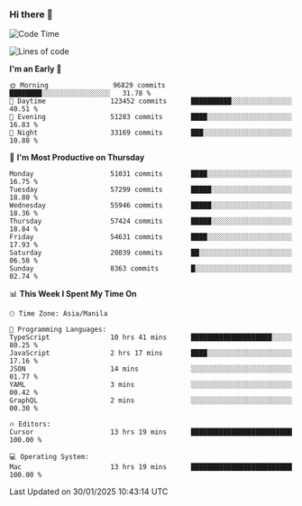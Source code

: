 ### Hi there 👋

<!--START_SECTION:waka-->
![Code Time](http://img.shields.io/badge/Code%20Time-5%2C806%20hrs%2051%20mins-blue)

![Lines of code](https://img.shields.io/badge/From%20Hello%20World%20I%27ve%20Written-118.5%20million%20lines%20of%20code-blue)

**I'm an Early 🐤** 

```text
🌞 Morning                96829 commits       ████████░░░░░░░░░░░░░░░░░   31.78 % 
🌆 Daytime                123452 commits      ██████████░░░░░░░░░░░░░░░   40.51 % 
🌃 Evening                51283 commits       ████░░░░░░░░░░░░░░░░░░░░░   16.83 % 
🌙 Night                  33169 commits       ███░░░░░░░░░░░░░░░░░░░░░░   10.88 % 
```
📅 **I'm Most Productive on Thursday** 

```text
Monday                   51031 commits       ████░░░░░░░░░░░░░░░░░░░░░   16.75 % 
Tuesday                  57299 commits       █████░░░░░░░░░░░░░░░░░░░░   18.80 % 
Wednesday                55946 commits       █████░░░░░░░░░░░░░░░░░░░░   18.36 % 
Thursday                 57424 commits       █████░░░░░░░░░░░░░░░░░░░░   18.84 % 
Friday                   54631 commits       ████░░░░░░░░░░░░░░░░░░░░░   17.93 % 
Saturday                 20039 commits       ██░░░░░░░░░░░░░░░░░░░░░░░   06.58 % 
Sunday                   8363 commits        █░░░░░░░░░░░░░░░░░░░░░░░░   02.74 % 
```


📊 **This Week I Spent My Time On** 

```text
🕑︎ Time Zone: Asia/Manila

💬 Programming Languages: 
TypeScript               10 hrs 41 mins      ████████████████████░░░░░   80.25 % 
JavaScript               2 hrs 17 mins       ████░░░░░░░░░░░░░░░░░░░░░   17.16 % 
JSON                     14 mins             ░░░░░░░░░░░░░░░░░░░░░░░░░   01.77 % 
YAML                     3 mins              ░░░░░░░░░░░░░░░░░░░░░░░░░   00.42 % 
GraphQL                  2 mins              ░░░░░░░░░░░░░░░░░░░░░░░░░   00.30 % 

🔥 Editors: 
Cursor                   13 hrs 19 mins      █████████████████████████   100.00 % 

💻 Operating System: 
Mac                      13 hrs 19 mins      █████████████████████████   100.00 % 
```


 Last Updated on 30/01/2025 10:43:14 UTC
<!--END_SECTION:waka-->


<!--
**rad182/rad182** is a ✨ _special_ ✨ repository because its `README.md` (this file) appears on your GitHub profile.

Here are some ideas to get you started:

- 🔭 I’m currently working on ...
- 🌱 I’m currently learning ...
- 👯 I’m looking to collaborate on ...
- 🤔 I’m looking for help with ...
- 💬 Ask me about ...
- 📫 How to reach me: ...
- 😄 Pronouns: ...
- ⚡ Fun fact: ...
-->
